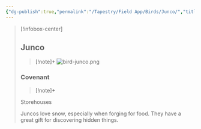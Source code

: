 ```yaml
---
{"dg-publish":true,"permalink":"/Tapestry/Field App/Birds/Junco/","title":"Junco","tags":["covenants/animals/birds"],"dgHomeLink":true,"dgEnableSearch":true}
---
```


> [!infobox-center] 
> ## Junco
> > [!note]+
> ![bird-junco.png](/img/user/File%20Vault/Field%20App/birds/bird-junco.png)
> ### Covenant
>> [!note]+ 
>  <p class="note first">Storehouses</p>
>  
><p class="note second">Juncos love snow, especially when forging for food. They have a great gift for discovering hidden things.</p>
